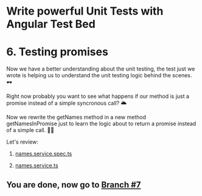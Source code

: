 # Write powerful Unit Tests with Angular Test Bed

# 6.  Testing promises

Now we have a better understanding about the unit testing, the test just we wrote is helping us to understand the unit testing logic behind the scenes. 🕶️ 

Right now probably you want to see what happens if our method is just a promise instead of a simple syncronous call? 🌥

Now we rewrite the getNames method in a new method getNamesInPromise just to learn the logic about to return a promise instead of a simple call. 👩‍🍳

Let's review:

1. [names.service.spec.ts](https://github.com/seagomezar/ng-col-angular-ut/blob/step6/src/app/names.service.spec.ts) 

2. [names.service.ts](https://github.com/seagomezar/ng-col-angular-ut/blob/step6/src/app/names.service.ts)

## You are done, now go to [Branch #7](https://github.com/seagomezar/ng-col-angular-ut/tree/step7)